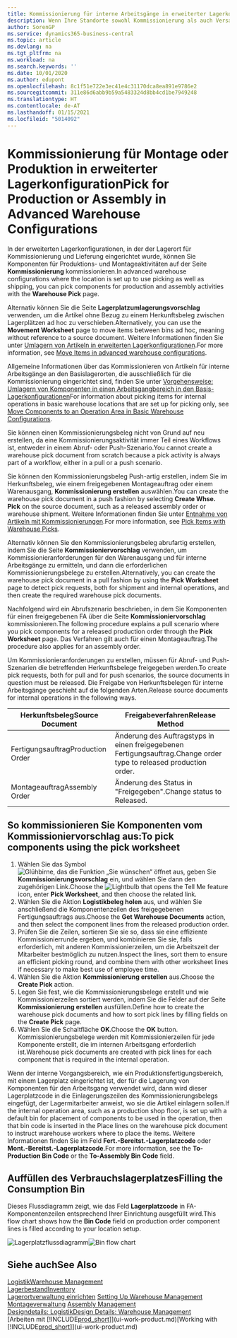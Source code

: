 ```yaml
---
title: Kommissionierung für interne Arbeitsgänge in erweiterter Lagerkonfigurationen
description: Wenn Ihre Standorte sowohl Kommissionierung als auch Versand verwenden, wählen Sie Komponenten für Produktions- und Montageaktivitäten auf der Seite Lagerauswahl aus.
author: SorenGP
ms.service: dynamics365-business-central
ms.topic: article
ms.devlang: na
ms.tgt_pltfrm: na
ms.workload: na
ms.search.keywords: ''
ms.date: 10/01/2020
ms.author: edupont
ms.openlocfilehash: 8c1f51e722e3ec41e4c31170dca8ea891e9786e2
ms.sourcegitcommit: 311e86d6abb9b59a5483324d8bb4cd1be7949248
ms.translationtype: HT
ms.contentlocale: de-AT
ms.lasthandoff: 01/15/2021
ms.locfileid: "5014092"
---
```

# <a name="pick-for-production-or-assembly-in-advanced-warehouse-configurations"></a><span data-ttu-id="16aca-103">Kommissionierung für Montage oder Produktion in erweiterter Lagerkonfiguration</span><span class="sxs-lookup"><span data-stu-id="16aca-103">Pick for Production or Assembly in Advanced Warehouse Configurations</span></span>
<span data-ttu-id="16aca-104">In der erweiterten Lagerkonfigurationen, in der der Lagerort für Kommissionierung und Lieferung eingerichtet wurde, können Sie Komponenten für Produktions- und Montageaktivitäten auf der Seite **Kommissionierung** kommissionieren.</span><span class="sxs-lookup"><span data-stu-id="16aca-104">In advanced warehouse configurations where the location is set up to use picking as well as shipping, you can pick components for production and assembly activities with the **Warehouse Pick** page.</span></span>  

<span data-ttu-id="16aca-105">Alternativ können Sie die Seite **Lagerplatzumlagerungsvorschlag** verwenden, um die Artikel ohne Bezug zu einem Herkunftsbeleg zwischen Lagerplätzen ad hoc zu verschieben.</span><span class="sxs-lookup"><span data-stu-id="16aca-105">Alternatively, you can use the **Movement Worksheet** page to move items between bins ad hoc, meaning without reference to a source document.</span></span> <span data-ttu-id="16aca-106">Weitere Informationen finden Sie unter [Umlagern von Artikeln in erweiterten Lagerkonfigurationen](warehouse-how-to-move-items-in-advanced-warehousing.md).</span><span class="sxs-lookup"><span data-stu-id="16aca-106">For more information, see [Move Items in advanced warehouse configurations](warehouse-how-to-move-items-in-advanced-warehousing.md).</span></span>  

<span data-ttu-id="16aca-107">Allgemeine Informationen über das Kommissionieren von Artikeln für interne Arbeitsgänge an den Basislagerorten, die ausschließlich für die Kommissionierung eingerichtet sind, finden Sie unter [Vorgehensweise: Umlagern von Komponenten in einen Arbeitsgangbereich in den Basis-Lagerkonfigurationen](warehouse-how-to-move-components-to-an-operation-area-in-basic-warehousing.md)</span><span class="sxs-lookup"><span data-stu-id="16aca-107">For information about picking items for internal operations in basic warehouse locations that are set up for picking only, see [Move Components to an Operation Area in Basic Warehouse Configurations](warehouse-how-to-move-components-to-an-operation-area-in-basic-warehousing.md).</span></span>  

<span data-ttu-id="16aca-108">Sie können einen Kommissionierungsbeleg nicht von Grund auf neu erstellen, da eine Kommissionierungsaktivität immer Teil eines Workflows ist, entweder in einem Abruf- oder Push-Szenario.</span><span class="sxs-lookup"><span data-stu-id="16aca-108">You cannot create a warehouse pick document from scratch because a pick activity is always part of a workflow, either in a pull or a push scenario.</span></span>  

<span data-ttu-id="16aca-109">Sie können den Kommissionierungsbeleg Push-artig erstellen, indem Sie im Herkunftsbeleg, wie einem freigegebenen Montageauftrag oder einem Warenausgang, **Kommissionierung erstellen** auswählen.</span><span class="sxs-lookup"><span data-stu-id="16aca-109">You can create the warehouse pick document in a push fashion by selecting **Create Whse. Pick** on the source document, such as a released assembly order or warehouse shipment.</span></span> <span data-ttu-id="16aca-110">Weitere Informationen finden Sie unter [Entnahme von Artikeln mit Kommissionierungen](warehouse-how-to-pick-items-for-warehouse-shipment.md).</span><span class="sxs-lookup"><span data-stu-id="16aca-110">For more information, see [Pick Items with Warehouse Picks](warehouse-how-to-pick-items-for-warehouse-shipment.md).</span></span>  

<span data-ttu-id="16aca-111">Alternativ können Sie den Kommissionierungsbeleg abrufartig erstellen, indem Sie die Seite **Kommissioniervorschlag** verwenden, um Kommissionieranforderungen für den Warenausgang und für interne Arbeitsgänge zu ermitteln, und dann die erforderlichen Kommissionierungsbelege zu erstellen.</span><span class="sxs-lookup"><span data-stu-id="16aca-111">Alternatively, you can create the warehouse pick document in a pull fashion by using the **Pick Worksheet** page to detect pick requests, both for shipment and internal operations, and then create the required warehouse pick documents.</span></span>  

<span data-ttu-id="16aca-112">Nachfolgend wird ein Abrufszenario beschrieben, in dem Sie Komponenten für einen freigegebenen FA über die Seite **Kommissioniervorschlag** kommissionieren.</span><span class="sxs-lookup"><span data-stu-id="16aca-112">The following procedure explains a pull scenario where you pick components for a released production order through the **Pick Worksheet** page.</span></span> <span data-ttu-id="16aca-113">Das Verfahren gilt auch für einen Montageauftrag.</span><span class="sxs-lookup"><span data-stu-id="16aca-113">The procedure also applies for an assembly order.</span></span>  

<span data-ttu-id="16aca-114">Um Kommissionieranforderungen zu erstellen, müssen für Abruf- und Push-Szenarien die betreffenden Herkunftsbelege freigegeben werden.</span><span class="sxs-lookup"><span data-stu-id="16aca-114">To create pick requests, both for pull and for push scenarios, the source documents in question must be released.</span></span> <span data-ttu-id="16aca-115">Die Freigabe von Herkunftsbelegen für interne Arbeitsgänge geschieht auf die folgenden Arten.</span><span class="sxs-lookup"><span data-stu-id="16aca-115">Release source documents for internal operations in the following ways.</span></span>  

|<span data-ttu-id="16aca-116">Herkunftsbeleg</span><span class="sxs-lookup"><span data-stu-id="16aca-116">Source Document</span></span>|<span data-ttu-id="16aca-117">Freigabeverfahren</span><span class="sxs-lookup"><span data-stu-id="16aca-117">Release Method</span></span>|  
|---------------------|--------------------|  
|<span data-ttu-id="16aca-118">Fertigungsauftrag</span><span class="sxs-lookup"><span data-stu-id="16aca-118">Production Order</span></span>|<span data-ttu-id="16aca-119">Änderung des Auftragstyps in einen freigegebenen Fertigungsauftrag.</span><span class="sxs-lookup"><span data-stu-id="16aca-119">Change order type to released production order.</span></span>|  
|<span data-ttu-id="16aca-120">Montageauftrag</span><span class="sxs-lookup"><span data-stu-id="16aca-120">Assembly Order</span></span>|<span data-ttu-id="16aca-121">Änderung des Status in "Freigegeben".</span><span class="sxs-lookup"><span data-stu-id="16aca-121">Change status to Released.</span></span>|  

## <a name="to-pick-components-using-the-pick-worksheet"></a><span data-ttu-id="16aca-122">So kommissionieren Sie Komponenten vom Kommissioniervorschlag aus:</span><span class="sxs-lookup"><span data-stu-id="16aca-122">To pick components using the pick worksheet</span></span>  
1.  <span data-ttu-id="16aca-123">Wählen Sie das Symbol ![Glühbirne, das die Funktion „Sie wünschen“ öffnet](media/ui-search/search_small.png "Tell Me-Funktion") aus, geben Sie **Kommissionierungsvorschlag** ein, und wählen Sie dann den zugehörigen Link.</span><span class="sxs-lookup"><span data-stu-id="16aca-123">Choose the ![Lightbulb that opens the Tell Me feature](media/ui-search/search_small.png "Tell me what you want to do") icon, enter **Pick Worksheet**, and then choose the related link.</span></span>  
2.  <span data-ttu-id="16aca-124">Wählen Sie die Aktion **Logistikbeleg holen** aus, und wählen Sie anschließend die Komponentenzeilen des freigegebenen Fertigungsauftrags aus.</span><span class="sxs-lookup"><span data-stu-id="16aca-124">Choose the **Get Warehouse Documents** action, and then select the component lines from the released production order.</span></span>  
3.  <span data-ttu-id="16aca-125">Prüfen Sie die Zeilen, sortieren Sie sie so, dass sie eine effiziente Kommissionierrunde ergeben, und kombinieren Sie sie, falls erforderlich, mit anderen Kommissionierzeilen, um die Arbeitszeit der Mitarbeiter bestmöglich zu nutzen.</span><span class="sxs-lookup"><span data-stu-id="16aca-125">Inspect the lines, sort them to ensure an efficient picking round, and combine them with other worksheet lines if necessary to make best use of employee time.</span></span>  
4.  <span data-ttu-id="16aca-126">Wählen Sie die Aktion **Kommissionierung erstellen** aus.</span><span class="sxs-lookup"><span data-stu-id="16aca-126">Choose the **Create Pick** action.</span></span>  
5.  <span data-ttu-id="16aca-127">Legen Sie fest, wie die Kommissionierungsbelege erstellt und wie Kommissionierzeilen sortiert werden, indem Sie die Felder auf der Seite **Kommissionierung erstellen** ausfüllen.</span><span class="sxs-lookup"><span data-stu-id="16aca-127">Define how to create the warehouse pick documents and how to sort pick lines by filling fields on the **Create Pick** page.</span></span>  
6.  <span data-ttu-id="16aca-128">Wählen Sie die Schaltfläche **OK**.</span><span class="sxs-lookup"><span data-stu-id="16aca-128">Choose the **OK** button.</span></span> <span data-ttu-id="16aca-129">Kommissionierungsbelege werden mit Kommissionierzeilen für jede Komponente erstellt, die im internen Arbeitsgang erforderlich ist.</span><span class="sxs-lookup"><span data-stu-id="16aca-129">Warehouse pick documents are created with pick lines for each component that is required in the internal operation.</span></span>  

<span data-ttu-id="16aca-130">Wenn der interne Vorgangsbereich, wie ein Produktionsfertigungsbereich, mit einem Lagerplatz eingerichtet ist, der für die Lagerung von Komponenten für den Arbeitsgang verwendet wird, dann wird dieser Lagerplatzcode in die Einlagerungszeilen des Kommissionierungsbelegs eingefügt, der Lagermitarbeiter anweist, wo sie die Artikel einlagern sollen.</span><span class="sxs-lookup"><span data-stu-id="16aca-130">If the internal operation area, such as a production shop floor, is set up with a default bin for placement of components to be used in the operation, then that bin code is inserted in the Place lines on the warehouse pick document to instruct warehouse workers where to place the items.</span></span> <span data-ttu-id="16aca-131">Weitere Informationen finden Sie im Feld **Fert.-Bereitst.-Lagerplatzcode** oder **Mont.-Bereitst.-Lagerplatzcode**.</span><span class="sxs-lookup"><span data-stu-id="16aca-131">For more information, see the **To-Production Bin Code** or the **To-Assembly Bin Code** field.</span></span>

## <a name="filling-the-consumption-bin"></a><span data-ttu-id="16aca-132">Auffüllen des Verbrauchslagerplatzes</span><span class="sxs-lookup"><span data-stu-id="16aca-132">Filling the Consumption Bin</span></span>
<span data-ttu-id="16aca-133">Dieses Flussdiagramm zeigt, wie das Feld **Lagerplatzcode** in FA-Komponentenzeilen entsprechend Ihrer Einrichtung ausgefüllt wird.</span><span class="sxs-lookup"><span data-stu-id="16aca-133">This flow chart shows how the **Bin Code** field on production order component lines is filled according to your location setup.</span></span>

<span data-ttu-id="16aca-134">![Lagerplatzflussdiagramm](media/binflow.png "BinFlow")</span><span class="sxs-lookup"><span data-stu-id="16aca-134">![Bin flow chart](media/binflow.png "BinFlow")</span></span>  

## <a name="see-also"></a><span data-ttu-id="16aca-135">Siehe auch</span><span class="sxs-lookup"><span data-stu-id="16aca-135">See Also</span></span>
[<span data-ttu-id="16aca-136">Logistik</span><span class="sxs-lookup"><span data-stu-id="16aca-136">Warehouse Management</span></span>](warehouse-manage-warehouse.md)  
[<span data-ttu-id="16aca-137">Lagerbestand</span><span class="sxs-lookup"><span data-stu-id="16aca-137">Inventory</span></span>](inventory-manage-inventory.md)  
<span data-ttu-id="16aca-138">[Lagerortverwaltung einrichten](warehouse-setup-warehouse.md)   </span><span class="sxs-lookup"><span data-stu-id="16aca-138">[Setting Up Warehouse Management](warehouse-setup-warehouse.md)   </span></span>  
<span data-ttu-id="16aca-139">[Montageverwaltung](assembly-assemble-items.md)  </span><span class="sxs-lookup"><span data-stu-id="16aca-139">[Assembly Management](assembly-assemble-items.md)  </span></span>  
[<span data-ttu-id="16aca-140">Designdetails: Logistik</span><span class="sxs-lookup"><span data-stu-id="16aca-140">Design Details: Warehouse Management</span></span>](design-details-warehouse-management.md)  
<span data-ttu-id="16aca-141">[Arbeiten mit [!INCLUDE[prod_short](includes/prod_short.md)]](ui-work-product.md)</span><span class="sxs-lookup"><span data-stu-id="16aca-141">[Working with [!INCLUDE[prod_short](includes/prod_short.md)]](ui-work-product.md)</span></span>
